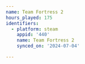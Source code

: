 ```yaml
---
name: Team Fortress 2
hours_played: 175
identifiers:
  - platform: steam
    appid: '440'
    name: Team Fortress 2
    synced_on: '2024-07-04'

---
```

